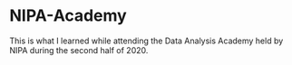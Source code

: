 # NIPA-Academy
This is what I learned while attending the Data Analysis Academy held by NIPA during the second half of 2020.
